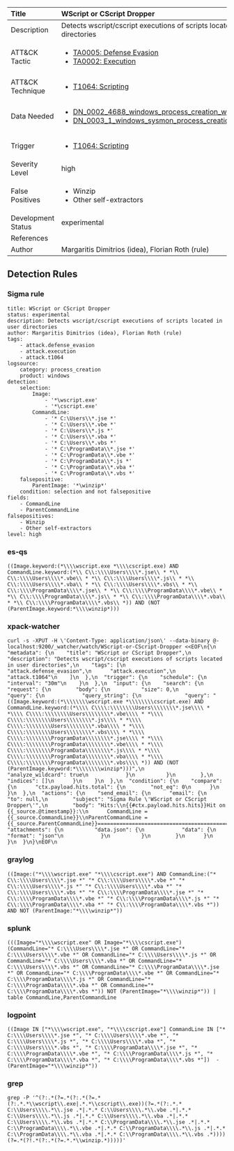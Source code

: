 | Title                | WScript or CScript Dropper                                                                                                                                                 |
|:---------------------|:------------------------------------------------------------------------------------------------------------------------------------------------------------|
| Description          | Detects wscript/cscript executions of scripts located in user directories                                                                                                                                           |
| ATT&amp;CK Tactic    | <ul><li>[TA0005: Defense Evasion](https://attack.mitre.org/tactics/TA0005)</li><li>[TA0002: Execution](https://attack.mitre.org/tactics/TA0002)</li></ul>  |
| ATT&amp;CK Technique | <ul><li>[T1064: Scripting](https://attack.mitre.org/techniques/T1064)</li></ul>                             |
| Data Needed          | <ul><li>[DN_0002_4688_windows_process_creation_with_commandline](../Data_Needed/DN_0002_4688_windows_process_creation_with_commandline.md)</li><li>[DN_0003_1_windows_sysmon_process_creation](../Data_Needed/DN_0003_1_windows_sysmon_process_creation.md)</li></ul>                                                         |
| Trigger              | <ul><li>[T1064: Scripting](../Triggers/T1064.md)</li></ul>  |
| Severity Level       | high                                                                                                                                                 |
| False Positives      | <ul><li>Winzip</li><li>Other self-extractors</li></ul>                                                                  |
| Development Status   | experimental                                                                                                                                                |
| References           | <ul></ul>                                                          |
| Author               | Margaritis Dimitrios (idea), Florian Roth (rule)                                                                                                                                                |


## Detection Rules

### Sigma rule

```
title: WScript or CScript Dropper
status: experimental
description: Detects wscript/cscript executions of scripts located in user directories
author: Margaritis Dimitrios (idea), Florian Roth (rule)
tags:
    - attack.defense_evasion
    - attack.execution
    - attack.t1064
logsource:
    category: process_creation
    product: windows
detection:
    selection:
        Image:
            - '*\wscript.exe'
            - '*\cscript.exe'
        CommandLine:
            - '* C:\Users\\*.jse *'
            - '* C:\Users\\*.vbe *'
            - '* C:\Users\\*.js *'
            - '* C:\Users\\*.vba *'
            - '* C:\Users\\*.vbs *'
            - '* C:\ProgramData\\*.jse *'
            - '* C:\ProgramData\\*.vbe *'
            - '* C:\ProgramData\\*.js *'
            - '* C:\ProgramData\\*.vba *'
            - '* C:\ProgramData\\*.vbs *'
    falsepositive:
        ParentImage: '*\winzip*'
    condition: selection and not falsepositive
fields:
    - CommandLine
    - ParentCommandLine
falsepositives:
    - Winzip
    - Other self-extractors
level: high

```





### es-qs
    
```
((Image.keyword:(*\\\\wscript.exe *\\\\cscript.exe) AND CommandLine.keyword:(*\\ C\\:\\\\Users\\\\*.jse\\ * *\\ C\\:\\\\Users\\\\*.vbe\\ * *\\ C\\:\\\\Users\\\\*.js\\ * *\\ C\\:\\\\Users\\\\*.vba\\ * *\\ C\\:\\\\Users\\\\*.vbs\\ * *\\ C\\:\\\\ProgramData\\\\*.jse\\ * *\\ C\\:\\\\ProgramData\\\\*.vbe\\ * *\\ C\\:\\\\ProgramData\\\\*.js\\ * *\\ C\\:\\\\ProgramData\\\\*.vba\\ * *\\ C\\:\\\\ProgramData\\\\*.vbs\\ *)) AND (NOT (ParentImage.keyword:*\\\\winzip*)))
```


### xpack-watcher
    
```
curl -s -XPUT -H \'Content-Type: application/json\' --data-binary @- localhost:9200/_watcher/watch/WScript-or-CScript-Dropper <<EOF\n{\n  "metadata": {\n    "title": "WScript or CScript Dropper",\n    "description": "Detects wscript/cscript executions of scripts located in user directories",\n    "tags": [\n      "attack.defense_evasion",\n      "attack.execution",\n      "attack.t1064"\n    ]\n  },\n  "trigger": {\n    "schedule": {\n      "interval": "30m"\n    }\n  },\n  "input": {\n    "search": {\n      "request": {\n        "body": {\n          "size": 0,\n          "query": {\n            "query_string": {\n              "query": "((Image.keyword:(*\\\\\\\\wscript.exe *\\\\\\\\cscript.exe) AND CommandLine.keyword:(*\\\\ C\\\\:\\\\\\\\Users\\\\\\\\*.jse\\\\ * *\\\\ C\\\\:\\\\\\\\Users\\\\\\\\*.vbe\\\\ * *\\\\ C\\\\:\\\\\\\\Users\\\\\\\\*.js\\\\ * *\\\\ C\\\\:\\\\\\\\Users\\\\\\\\*.vba\\\\ * *\\\\ C\\\\:\\\\\\\\Users\\\\\\\\*.vbs\\\\ * *\\\\ C\\\\:\\\\\\\\ProgramData\\\\\\\\*.jse\\\\ * *\\\\ C\\\\:\\\\\\\\ProgramData\\\\\\\\*.vbe\\\\ * *\\\\ C\\\\:\\\\\\\\ProgramData\\\\\\\\*.js\\\\ * *\\\\ C\\\\:\\\\\\\\ProgramData\\\\\\\\*.vba\\\\ * *\\\\ C\\\\:\\\\\\\\ProgramData\\\\\\\\*.vbs\\\\ *)) AND (NOT (ParentImage.keyword:*\\\\\\\\winzip*)))",\n              "analyze_wildcard": true\n            }\n          }\n        },\n        "indices": []\n      }\n    }\n  },\n  "condition": {\n    "compare": {\n      "ctx.payload.hits.total": {\n        "not_eq": 0\n      }\n    }\n  },\n  "actions": {\n    "send_email": {\n      "email": {\n        "to": null,\n        "subject": "Sigma Rule \'WScript or CScript Dropper\'",\n        "body": "Hits:\\n{{#ctx.payload.hits.hits}}Hit on {{_source.@timestamp}}:\\n      CommandLine = {{_source.CommandLine}}\\nParentCommandLine = {{_source.ParentCommandLine}}================================================================================\\n{{/ctx.payload.hits.hits}}",\n        "attachments": {\n          "data.json": {\n            "data": {\n              "format": "json"\n            }\n          }\n        }\n      }\n    }\n  }\n}\nEOF\n
```


### graylog
    
```
((Image:("*\\\\wscript.exe" "*\\\\cscript.exe") AND CommandLine:("* C\\:\\\\Users\\\\*.jse *" "* C\\:\\\\Users\\\\*.vbe *" "* C\\:\\\\Users\\\\*.js *" "* C\\:\\\\Users\\\\*.vba *" "* C\\:\\\\Users\\\\*.vbs *" "* C\\:\\\\ProgramData\\\\*.jse *" "* C\\:\\\\ProgramData\\\\*.vbe *" "* C\\:\\\\ProgramData\\\\*.js *" "* C\\:\\\\ProgramData\\\\*.vba *" "* C\\:\\\\ProgramData\\\\*.vbs *")) AND NOT (ParentImage:"*\\\\winzip*"))
```


### splunk
    
```
(((Image="*\\\\wscript.exe" OR Image="*\\\\cscript.exe") (CommandLine="* C:\\\\Users\\\\*.jse *" OR CommandLine="* C:\\\\Users\\\\*.vbe *" OR CommandLine="* C:\\\\Users\\\\*.js *" OR CommandLine="* C:\\\\Users\\\\*.vba *" OR CommandLine="* C:\\\\Users\\\\*.vbs *" OR CommandLine="* C:\\\\ProgramData\\\\*.jse *" OR CommandLine="* C:\\\\ProgramData\\\\*.vbe *" OR CommandLine="* C:\\\\ProgramData\\\\*.js *" OR CommandLine="* C:\\\\ProgramData\\\\*.vba *" OR CommandLine="* C:\\\\ProgramData\\\\*.vbs *")) NOT (ParentImage="*\\\\winzip*")) | table CommandLine,ParentCommandLine
```


### logpoint
    
```
((Image IN ["*\\\\wscript.exe", "*\\\\cscript.exe"] CommandLine IN ["* C:\\\\Users\\\\*.jse *", "* C:\\\\Users\\\\*.vbe *", "* C:\\\\Users\\\\*.js *", "* C:\\\\Users\\\\*.vba *", "* C:\\\\Users\\\\*.vbs *", "* C:\\\\ProgramData\\\\*.jse *", "* C:\\\\ProgramData\\\\*.vbe *", "* C:\\\\ProgramData\\\\*.js *", "* C:\\\\ProgramData\\\\*.vba *", "* C:\\\\ProgramData\\\\*.vbs *"])  -(ParentImage="*\\\\winzip*"))
```


### grep
    
```
grep -P '^(?:.*(?=.*(?:.*(?=.*(?:.*.*\\wscript\\.exe|.*.*\\cscript\\.exe))(?=.*(?:.*.* C:\\Users\\\\.*\\.jse .*|.*.* C:\\Users\\\\.*\\.vbe .*|.*.* C:\\Users\\\\.*\\.js .*|.*.* C:\\Users\\\\.*\\.vba .*|.*.* C:\\Users\\\\.*\\.vbs .*|.*.* C:\\ProgramData\\\\.*\\.jse .*|.*.* C:\\ProgramData\\\\.*\\.vbe .*|.*.* C:\\ProgramData\\\\.*\\.js .*|.*.* C:\\ProgramData\\\\.*\\.vba .*|.*.* C:\\ProgramData\\\\.*\\.vbs .*))))(?=.*(?!.*(?:.*(?=.*.*\\winzip.*)))))'
```



